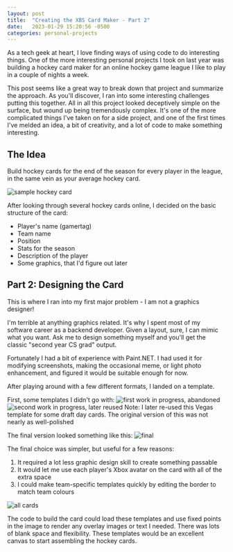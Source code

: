 ```yaml
---
layout: post
title:  "Creating the XBS Card Maker - Part 2"
date:   2023-01-29 15:20:56 -0500
categories: personal-projects
---
```


As a tech geek at heart, I love finding ways of using code to do interesting things. One of the more interesting personal projects I took on last year was building a hockey card maker for an online hockey game league I like to play in a couple of nights a week.  

This post seems like a great way to break down that project and summarize the approach.  As you'll discover, I ran into some interesting challenges putting this together. All in all this project looked deceptively simple on the surface, but wound up being tremendously complex.  It's one of the more complicated things I've taken on for a side project, and one of the first times I've melded an idea, a bit of creativity, and a lot of code to make something interesting.

## The Idea

Build hockey cards for the end of the season for every player in the league, in the same vein as your average hockey card.

![sample hockey card](/assets/s-l1600.jpg)

After looking through several hockey cards online, I decided on the basic structure of the card:
- Player's name (gamertag)
- Team name
- Position
- Stats for the season
- Description of the player
- Some graphics, that I'd figure out later

## Part 2: Designing the Card 

This is where I ran into my first major problem - I am not a graphics designer! 

I'm terrible at anything graphics related.  It's why I spent most of my software career as a backend developer.  Given a layout, sure, I can mimic what you want.  Ask me to design something myself and you'll get the classic "second year CS grad" output.

Fortunately I had a bit of experience with Paint.NET. I had used it for modifying screenshots, making the occasional meme, or light photo enhancement, and figured it would be suitable enough for now. 

After playing around with a few different formats, I landed on a template.

First, some templates I didn't go with:
![first work in progress, abandoned](/assets/stats_project-alt.png)
![second work in progress, later reused](/assets/vegas_censored.png)
Note: I later re-used this Vegas template for some draft day cards.  The original version of this was not nearly as well-polished

The final version looked something like this:
![final](/assets/boston_censored.png)

The final choice was simpler, but useful for a few reasons:

1. It required a lot less graphic design skill to create something passable
2. It would let me use each player's Xbox avatar on the card with all of the extra space
3. I could make team-specific templates quickly by editing the border to match team colours

![all cards](/assets/all_cards.png)


The code to build the card could load these templates and use fixed points in the image to render any overlay images or text I needed.  There was lots of blank space and flexibility.  These templates would be an excellent canvas to start assembling the hockey cards. 


